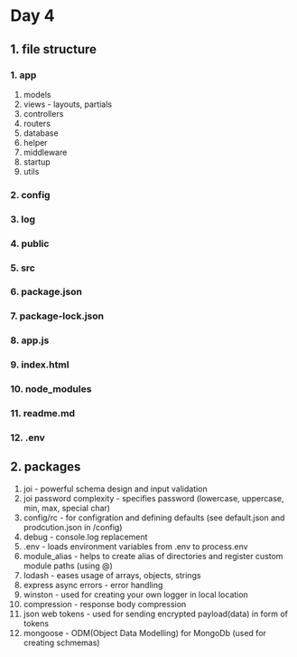 # Day 4

## 1. file structure
### 1. app
1. models
1. views - layouts, partials  
1. controllers
1. routers
1. database
1. helper
1. middleware
1. startup
1. utils
### 2. config
### 3. log
### 4. public
### 5. src
### 6. package.json
### 7. package-lock.json
### 8. app.js
### 9. index.html
### 10. node_modules
### 11. readme.md
### 12. .env

## 2. packages 
1. joi - powerful schema design and input validation
1. joi password complexity - specifies password (lowercase, uppercase, min, max, special char) 
1. config/rc - for configration and defining defaults (see default.json and prodcution.json in /config)
1. debug - console.log replacement
1. .env - loads environment variables from .env to process.env
1. module_alias - helps to create alias of directories and register custom module paths (using @)
1. lodash - eases usage of arrays, objects, strings
1. express async errors - error handling 
1. winston - used for creating your own logger in local location 
1. compression - response body compression
1. json web tokens - used for sending encrypted payload(data) in form of tokens 
1. mongoose - ODM(Object Data Modelling) for MongoDb (used for creating schmemas)



